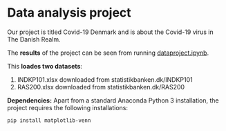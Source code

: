 # Data analysis project

Our project is titled Covid-19 Denmark and is about the Covid-19 virus in The Danish Realm.

The **results** of the project can be seen from running [dataproject.ipynb](dataproject.ipynb).

This **loades two datasets**:

1. INDKP101.xlsx downloaded from statistikbanken.dk/INDKP101
1. RAS200.xlsx downloaded from statistikbanken.dk/RAS200

**Dependencies:** Apart from a standard Anaconda Python 3 installation, the project requires the following installations:

``pip install matplotlib-venn``